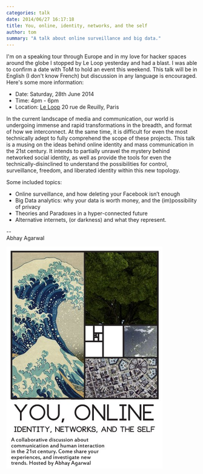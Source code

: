 ```yaml
---
categories: talk
date: 2014/06/27 16:17:18
title: You, online, identity, networks, and the self
author: tom
summary: "A talk about online surveillance and big data."
---
```


I'm on a speaking tour through Europe and in my love for hacker spaces
around the globe I stopped by Le Loop yesterday and had a blast. I was able
to confirm a date with ToM to hold an event this weekend. This talk will be
in English (I don't know French) but discussion in any language is
encouraged. Here's some more information:

* Date: Saturday, 28th June 2014
* Time: 4pm - 6pm
* Location: [Le Loop](/where.html) 20 rue de Reuilly, Paris

In the current landscape of media and communication, our world is
undergoing immense and rapid transformations in the breadth, and format of
how we interconnect. At the same time, it is difficult for even the most
technically adept to fully comprehend the scope of these projects. This
talk is a musing on the ideas behind online identity and mass communication
in the 21st century. It intends to partially unravel the mystery behind
networked social identity, as well as provide the tools for even the
technically-disinclined to understand the possibilities for control,
surveillance, freedom, and liberated identity within this new topology.

Some included topics:

* Online surveillance, and how deleting your Facebook isn’t enough
* Big Data analytics: why your data is worth money, and the (im)possibility
of privacy
* Theories and Paradoxes in a hyper-connected future
* Alternative internets, (or darkness) and what they represent.

-- <br>
Abhay Agarwal

![You, online, identity, networks, and the self](/img/posts/20140628-you-online-identity-networks-and-the-self.jpg)
